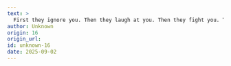 ```yaml
---
text: >
  First they ignore you. Then they laugh at you. Then they fight you. Then you win.
author: Unknown
origin: 16
origin_url:
id: unknown-16
date: 2025-09-02 
---
```

